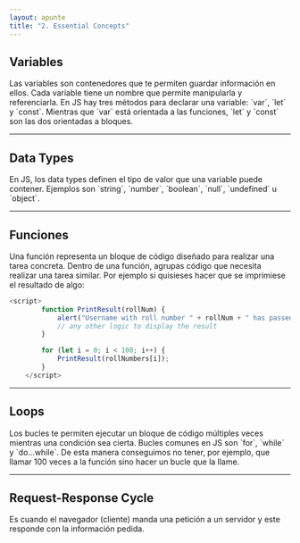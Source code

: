 ```yaml
---
layout: apunte
title: "2. Essential Concepts"
---
```


<h2>Variables</h2>
Las variables son contenedores que te permiten guardar información en ellos. Cada variable tiene un nombre que permite manipularla y referenciarla. En JS hay tres métodos para declarar una variable: `var`, `let` y `const`. Mientras que `var` está orientada a las funciones, `let` y `const` son las dos orientadas a bloques.

----------------
<h2>Data Types</h2>
En JS, los data types definen el tipo de valor que una variable puede contener. Ejemplos son `string`, `number`, `boolean`, `null`, `undefined` u `object`.

-----------------
<h2>Funciones</h2>
Una función representa un bloque de código diseñado para realizar una tarea concreta. Dentro de una función, agrupas código que necesita realizar una tarea similar. Por ejemplo si quisieses hacer que se imprimiese el resultado de algo:

```js
<script>
        function PrintResult(rollNum) {
            alert("Username with roll number " + rollNum + " has passed the exam");
            // any other logic to display the result
        }

        for (let i = 0; i < 100; i++) {
            PrintResult(rollNumbers[i]);
        }
    </script>
```


---------------
<h2>Loops</h2>
Los bucles te permiten ejecutar un bloque de código múltiples veces mientras una condición sea cierta. Bucles comunes en JS son `for`, `while` y `do...while`. De esta manera conseguimos no tener, por ejemplo, que llamar 100 veces a la función sino hacer un bucle que la llame.

-----------------
<h2>Request-Response Cycle</h2>
Es cuando el navegador (cliente) manda una petición a un servidor y este responde con la información pedida.